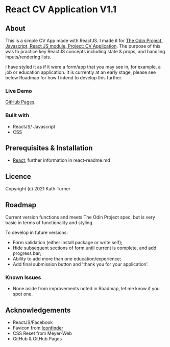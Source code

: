 # React CV Application V1.1

## About

This is a simple CV App made with ReactJS. I made it for [The Odin Project, Javascript, React JS module, Project: CV Application](https://www.theodinproject.com/paths/full-stack-javascript/courses/javascript). The purpose of this was to practice key ReactJS concepts including state & props, and handling inputs/rendering lists.

I have styled it as if it were a form/app that you may see in, for example, a job or education application. It is currently at an early stage, please see below Roadmap for how I intend to develop this further.

### Live Demo

[GitHub Pages](https://kath-ldn.github.io/CV-App-ReactJS/).

### Built with

* ReactJS/ Javascript
* CSS

## Prerequisites & Installation

* [React](https://reactjs.org/docs/getting-started.html), further information in react-readme.md

## Licence

Copyright (c) 2021 Kath Turner

## Roadmap

Current version functions and meets The Odin Project spec, but is very basic in terms of functionality and styling.

To develop in future versions:
* Form validation (either install package or write self);
* Hide subsequent sections of form until current is complete, and add progress bar;
* Ability to add more than one education/experience;
* Add final submission button and 'thank you for your application'.

### Known Issues

* None aside from improvements noted in Roadmap, let me know if you spot one.

## Acknowledgements

* ReactJS/Facebook
* Favicon from [Iconfinder](https://www.iconfinder.com/)
* CSS Reset from Meyer-Web
* GitHub & GitHub Pages

